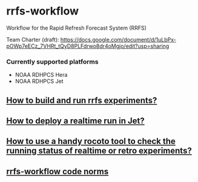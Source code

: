 # rrfs-workflow

Workflow for the Rapid Refresh Forecast System (RRFS)

Team Charter (draft): https://docs.google.com/document/d/1uLbPx-pOWp7eECz_7VHRt_tQyD8PLFdrwo8dr4oMgjo/edit?usp=sharing

### Currently supported platforms
-   NOAA RDHPCS Hera
-   NOAA RDHPCS Jet

## [How to build and run rrfs experiments?](docs/build_and_run.md)
## [How to deploy a realtime run in Jet?](https://github.com/rrfs2/rrfs-workflow/wiki/deploy-a-Jet-realtime-run-in-Jet)
## [How to use a handy rocoto tool to check the running status of realtime or retro experiments?](https://github.com/rrfs2/rrfs-workflow/wiki/Handy-Rocoto-Tools)
## [rrfs-workflow code norms](https://github.com/rrfs2/rrfs-workflow/wiki/rrfs%E2%80%90workflow-code-norm)
